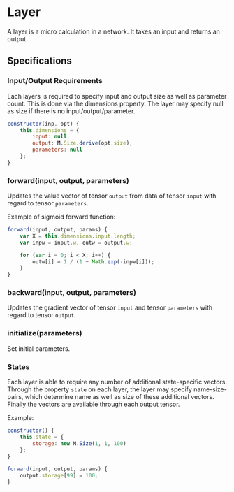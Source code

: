 # Layer
A layer is a micro calculation in a network. It takes an input and returns an output. 

## Specifications

### Input/Output Requirements
Each layers is required to specify input and output size as well as parameter count. This is done via the dimensions property. 
The layer may specify null as size if there is no input/output/parameter.

```js
constructor(inp, opt) {
	this.dimensions = {
		input: null,
		output: M.Size.derive(opt.size),
		parameters: null
	};
}
```

### forward(input, output, parameters) ###
Updates the value vector of tensor `output` from data of tensor `input` with regard to tensor `parameters`.

Example of sigmoid forward function:
```js
forward(input, output, params) {
	var X = this.dimensions.input.length;
	var inpw = input.w, outw = output.w;

	for (var i = 0; i < X; i++) {
		outw[i] = 1 / (1 + Math.exp(-inpw[i]));
	}
}
```

### backward(input, output, parameters) ###
Updates the gradient vector of tensor `input` and tensor `parameters` with regard to tensor `output`.

### initialize(parameters) ###
Set initial parameters.

### States
Each layer is able to require any number of additional state-specific vectors. Through the property `state` on each layer, the layer may specify name-size-pairs, which determine name as well as size of these additional vectors. Finally the vectors are available through each output tensor.

Example:
```js
constructor() {
	this.state = {
		storage: new M.Size(1, 1, 100)
	};
}

forward(input, output, params) {
	output.storage[99] = 100;
}
```